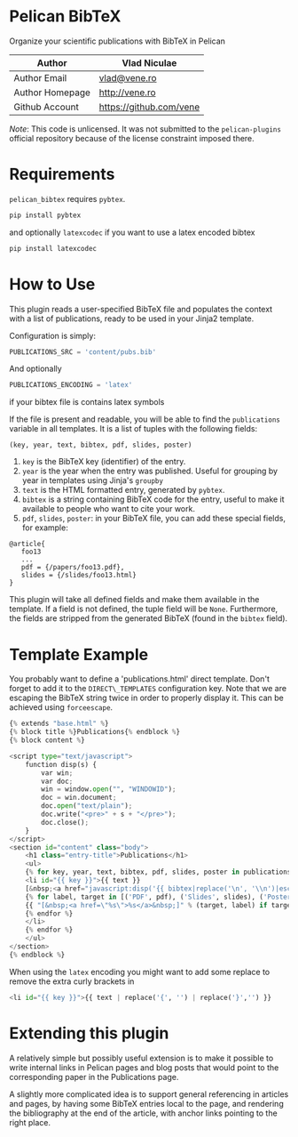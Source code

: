 Pelican BibTeX
==============

Organize your scientific publications with BibTeX in Pelican

Author          | Vlad Niculae
----------------|-----
Author Email    | vlad@vene.ro
Author Homepage | http://vene.ro
Github Account  | https://github.com/vene

*Note*: This code is unlicensed. It was not submitted to the `pelican-plugins`
official repository because of the license constraint imposed there.


Requirements
============

`pelican_bibtex` requires `pybtex`.

```bash
pip install pybtex
```

and optionally `latexcodec` if you want to use a latex encoded bibtex
```bash
pip install latexcodec
```

How to Use
==========

This plugin reads a user-specified BibTeX file and populates the context with
a list of publications, ready to be used in your Jinja2 template.

Configuration is simply:

```python
PUBLICATIONS_SRC = 'content/pubs.bib'
```

And optionally

```python
PUBLICATIONS_ENCODING = 'latex'
```
if your bibtex file is contains latex symbols


If the file is present and readable, you will be able to find the `publications`
variable in all templates.  It is a list of tuples with the following fields:
```
(key, year, text, bibtex, pdf, slides, poster)
```

1. `key` is the BibTeX key (identifier) of the entry.
2. `year` is the year when the entry was published.  Useful for grouping by year in templates using Jinja's `groupby`
3. `text` is the HTML formatted entry, generated by `pybtex`.
4. `bibtex` is a string containing BibTeX code for the entry, useful to make it
available to people who want to cite your work.
5. `pdf`, `slides`, `poster`: in your BibTeX file, you can add these special fields,
for example:
```
@article{
   foo13
   ...
   pdf = {/papers/foo13.pdf},
   slides = {/slides/foo13.html}
}
```
This plugin will take all defined fields and make them available in the template.
If a field is not defined, the tuple field will be `None`.  Furthermore, the
fields are stripped from the generated BibTeX (found in the `bibtex` field).


Template Example
================

You probably want to define a 'publications.html' direct template.  Don't forget
to add it to the `DIRECT\_TEMPLATES` configuration key.  Note that we are escaping
the BibTeX string twice in order to properly display it.  This can be achieved
using `forceescape`.

```python
{% extends "base.html" %}
{% block title %}Publications{% endblock %}
{% block content %}

<script type="text/javascript">
    function disp(s) {
        var win;
        var doc;
        win = window.open("", "WINDOWID");
        doc = win.document;
        doc.open("text/plain");
        doc.write("<pre>" + s + "</pre>");
        doc.close();
    }
</script>
<section id="content" class="body">
    <h1 class="entry-title">Publications</h1>
    <ul>
    {% for key, year, text, bibtex, pdf, slides, poster in publications %}
    <li id="{{ key }}">{{ text }}
    [&nbsp;<a href="javascript:disp('{{ bibtex|replace('\n', '\\n')|escape|forceescape }}');">Bibtex</a>&nbsp;]
    {% for label, target in [('PDF', pdf), ('Slides', slides), ('Poster', poster)] %}
    {{ "[&nbsp;<a href=\"%s\">%s</a>&nbsp;]" % (target, label) if target }}
    {% endfor %}
    </li>
    {% endfor %}
    </ul>
</section>
{% endblock %}
```

When using the `latex` encoding you might want to add some replace to remove the extra curly brackets in
```python
<li id="{{ key }}">{{ text | replace('{', '') | replace('}','') }}
```



Extending this plugin
=====================

A relatively simple but possibly useful extension is to make it possible to
write internal links in Pelican pages and blog posts that would point to the
corresponding paper in the Publications page.

A slightly more complicated idea is to support general referencing in articles
and pages, by having some BibTeX entries local to the page, and rendering the
bibliography at the end of the article, with anchor links pointing to the right
place.
